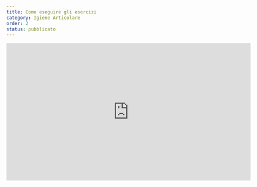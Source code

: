 ```yaml
---
title: Come eseguire gli esercizi
category: Igiene Articolare
order: 2
status: pubblicato
---
```



<iframe src="https://player.vimeo.com/video/375116135" width="640" height="360" frameborder="0" allow="autoplay; fullscreen" allowfullscreen></iframe>


